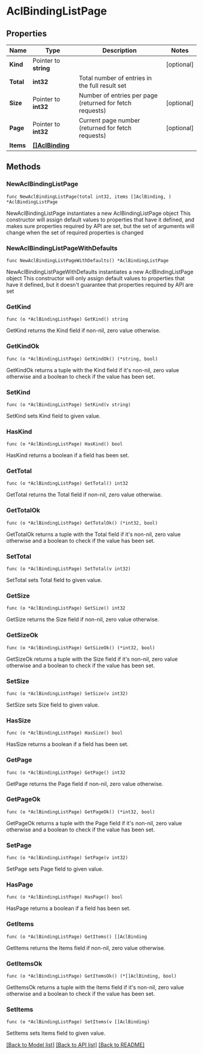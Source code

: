 # AclBindingListPage

## Properties

Name | Type | Description | Notes
------------ | ------------- | ------------- | -------------
**Kind** | Pointer to **string** |  | [optional] 
**Total** | **int32** | Total number of entries in the full result set | 
**Size** | Pointer to **int32** | Number of entries per page (returned for fetch requests) | [optional] 
**Page** | Pointer to **int32** | Current page number (returned for fetch requests) | [optional] 
**Items** | [**[]AclBinding**](AclBinding.md) |  | 

## Methods

### NewAclBindingListPage

`func NewAclBindingListPage(total int32, items []AclBinding, ) *AclBindingListPage`

NewAclBindingListPage instantiates a new AclBindingListPage object
This constructor will assign default values to properties that have it defined,
and makes sure properties required by API are set, but the set of arguments
will change when the set of required properties is changed

### NewAclBindingListPageWithDefaults

`func NewAclBindingListPageWithDefaults() *AclBindingListPage`

NewAclBindingListPageWithDefaults instantiates a new AclBindingListPage object
This constructor will only assign default values to properties that have it defined,
but it doesn't guarantee that properties required by API are set

### GetKind

`func (o *AclBindingListPage) GetKind() string`

GetKind returns the Kind field if non-nil, zero value otherwise.

### GetKindOk

`func (o *AclBindingListPage) GetKindOk() (*string, bool)`

GetKindOk returns a tuple with the Kind field if it's non-nil, zero value otherwise
and a boolean to check if the value has been set.

### SetKind

`func (o *AclBindingListPage) SetKind(v string)`

SetKind sets Kind field to given value.

### HasKind

`func (o *AclBindingListPage) HasKind() bool`

HasKind returns a boolean if a field has been set.

### GetTotal

`func (o *AclBindingListPage) GetTotal() int32`

GetTotal returns the Total field if non-nil, zero value otherwise.

### GetTotalOk

`func (o *AclBindingListPage) GetTotalOk() (*int32, bool)`

GetTotalOk returns a tuple with the Total field if it's non-nil, zero value otherwise
and a boolean to check if the value has been set.

### SetTotal

`func (o *AclBindingListPage) SetTotal(v int32)`

SetTotal sets Total field to given value.


### GetSize

`func (o *AclBindingListPage) GetSize() int32`

GetSize returns the Size field if non-nil, zero value otherwise.

### GetSizeOk

`func (o *AclBindingListPage) GetSizeOk() (*int32, bool)`

GetSizeOk returns a tuple with the Size field if it's non-nil, zero value otherwise
and a boolean to check if the value has been set.

### SetSize

`func (o *AclBindingListPage) SetSize(v int32)`

SetSize sets Size field to given value.

### HasSize

`func (o *AclBindingListPage) HasSize() bool`

HasSize returns a boolean if a field has been set.

### GetPage

`func (o *AclBindingListPage) GetPage() int32`

GetPage returns the Page field if non-nil, zero value otherwise.

### GetPageOk

`func (o *AclBindingListPage) GetPageOk() (*int32, bool)`

GetPageOk returns a tuple with the Page field if it's non-nil, zero value otherwise
and a boolean to check if the value has been set.

### SetPage

`func (o *AclBindingListPage) SetPage(v int32)`

SetPage sets Page field to given value.

### HasPage

`func (o *AclBindingListPage) HasPage() bool`

HasPage returns a boolean if a field has been set.

### GetItems

`func (o *AclBindingListPage) GetItems() []AclBinding`

GetItems returns the Items field if non-nil, zero value otherwise.

### GetItemsOk

`func (o *AclBindingListPage) GetItemsOk() (*[]AclBinding, bool)`

GetItemsOk returns a tuple with the Items field if it's non-nil, zero value otherwise
and a boolean to check if the value has been set.

### SetItems

`func (o *AclBindingListPage) SetItems(v []AclBinding)`

SetItems sets Items field to given value.



[[Back to Model list]](../README.md#documentation-for-models) [[Back to API list]](../README.md#documentation-for-api-endpoints) [[Back to README]](../README.md)


